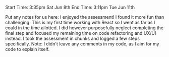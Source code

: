 Start Time: 3:35pm Sat Jun 8th
End Time: 3:11pm Tue Jun 11th

Put any notes for us here:
I enjoyed the assessment! I found it more fun than challenging. This is my first time working with React so I went as far as I could in the time allotted. I did however purposefully neglect completing the final step and focused my remaining time on code refactoring and UX/UI instead. I took the assessment in chunks and logged a few steps specifically. Note: I didn't leave any comments in my code, as I aim for my code to explain itself.
